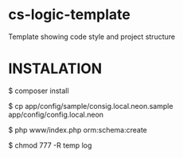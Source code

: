 # cs-logic-template
Template showing code style and project structure

# INSTALATION

$ composer install

$ cp app/config/sample/consig.local.neon.sample app/config/config.local.neon

$ php www/index.php orm:schema:create

$ chmod 777 -R temp log
